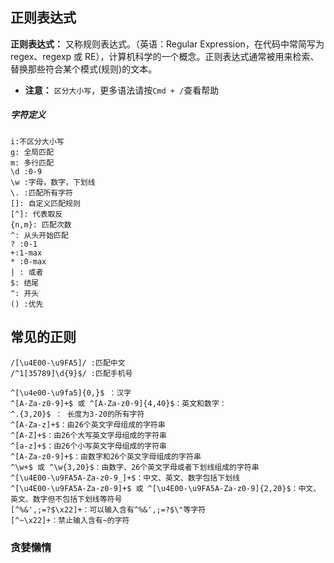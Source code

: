 ## 正则表达式

**正则表达式：** 又称规则表达式。（英语：Regular Expression，在代码中常简写为 regex、regexp 或 RE），计算机科学的一个概念。正则表达式通常被用来检索、替换那些符合某个模式(规则)的文本。

-   **注意：** `区分大小写`，更多语法请按`Cmd + /`查看帮助

##### 字符定义

```code
i:不区分大小写
g: 全局匹配
m: 多行匹配
\d :0-9
\w :字母，数字，下划线
\. :匹配所有字符
[]: 自定义匹配规则
[^]: 代表取反
{n,m}: 匹配次数
^: 从头开始匹配
? :0-1
+:1-max
* :0-max
| : 或者
$: 结尾
^: 开头
() :优先
```

## 常见的正则

```code
/[\u4E00-\u9FA5]/ :匹配中文
/^1[35789]\d{9}$/ :匹配手机号

^[\u4e00-\u9fa5]{0,}$ ：汉字
^[A-Za-z0-9]+$ 或 ^[A-Za-z0-9]{4,40}$：英文和数字：
^.{3,20}$ ： 长度为3-20的所有字符
^[A-Za-z]+$：由26个英文字母组成的字符串
^[A-Z]+$：由26个大写英文字母组成的字符串
^[a-z]+$：由26个小写英文字母组成的字符串
^[A-Za-z0-9]+$：由数字和26个英文字母组成的字符串
^\w+$ 或 ^\w{3,20}$：由数字、26个英文字母或者下划线组成的字符串
^[\u4E00-\u9FA5A-Za-z0-9_]+$：中文、英文、数字包括下划线
^[\u4E00-\u9FA5A-Za-z0-9]+$ 或 ^[\u4E00-\u9FA5A-Za-z0-9]{2,20}$：中文、英文、数字但不包括下划线等符号
[^%&',;=?$\x22]+：可以输入含有^%&',;=?$\"等字符
[^~\x22]+：禁止输入含有~的字符
```

### 贪婪懒惰
